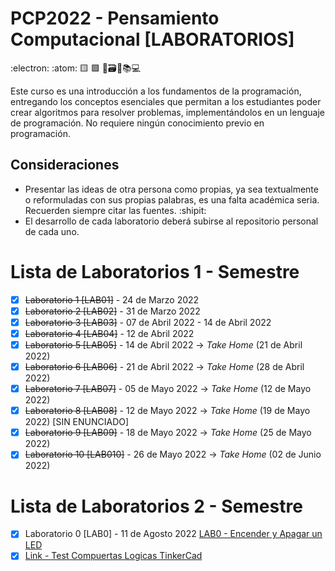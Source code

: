 # PCP2022 - Pensamiento Computacional [LABORATORIOS]
:electron: :atom: :yellow_square: :green_square: :satellite::card_file_box::open_file_folder::books::computer:

Este curso es una introducción a los fundamentos de la programación, entregando los conceptos esenciales que permitan a los estudiantes poder crear algoritmos para resolver problemas, implementándolos en un lenguaje de programación. No requiere ningún conocimiento previo en programación.

## Consideraciones
- Presentar las ideas de otra persona como propias, ya sea textualmente o reformuladas con sus propias palabras, es una falta académica seria. Recuerden siempre citar las fuentes. :shipit:
- El desarrollo de cada laboratorio deberá subirse al repositorio personal de cada uno.

# Lista de Laboratorios 1 - Semestre

- [X] ~~Laboratorio 1 [LAB01]~~ - 24 de Marzo 2022
- [X] ~~Laboratorio 2 [LAB02]~~ - 31 de Marzo 2022
- [X] ~~Laboratorio 3 [LAB03]~~ - 07 de Abril 2022 - 14 de Abril 2022
- [X] ~~Laboratorio 4 [LAB04]~~ - 12 de Abril 2022
- [X] ~~Laboratorio 5 [LAB05]~~ - 14 de Abril 2022 -> _Take Home_ (21 de Abril 2022)
- [X] ~~Laboratorio 6 [LAB06]~~ - 21 de Abril 2022 -> _Take Home_ (28 de Abril 2022) 
- [X] ~~Laboratorio 7 [LAB07]~~ - 05 de Mayo 2022 -> _Take Home_ (12 de Mayo 2022) 
- [X] ~~Laboratorio 8 [LAB08]~~ - 12 de Mayo 2022 -> _Take Home_ (19 de Mayo 2022) [SIN ENUNCIADO]
- [X] ~~Laboratorio 9 [LAB09]~~ - 18 de Mayo 2022 -> _Take Home_ (25 de Mayo 2022) 
- [X] ~~Laboratorio 10 [LAB010]~~ - 26 de Mayo 2022 -> _Take Home_ (02 de Junio 2022) 

# Lista de Laboratorios 2 - Semestre

- [X] Laboratorio 0 [LAB0] - 11 de Agosto 2022 
[LAB0 - Encender y Apagar un LED](http://mecabot-ula.org/tutoriales/arduino/practica1-encender-y-apagar-con-arduino/)
- [X] [Link - Test Compuertas Logicas TinkerCad](https://www.tinkercad.com/things/9tVK3gRX5QP)
